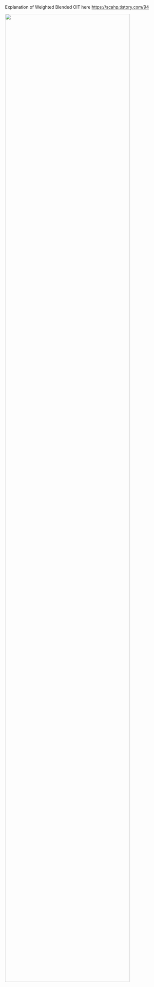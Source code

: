 Explanation of Weighted Blended OIT here https://scahp.tistory.com/94

<img src="https://user-images.githubusercontent.com/6734453/169827564-0f5af360-6755-4026-b562-75f293195122.png" width="90%"></img>
